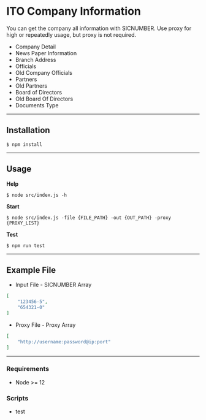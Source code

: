 # ITO Company Information

You can get the company all information with SICNUMBER.
Use proxy for high or repeatedly usage, but proxy is not required.

- Company Detail
- News Paper Information
- Branch Address
- Officials
- Old Company Officials
- Partners
- Old Partners
- Board of Directors
- Old Board Of Directors
- Documents Type

---
## Installation
```shell
$ npm install
```
---
## Usage

**Help**
```shell
$ node src/index.js -h
```

**Start**
```shell
$ node src/index.js -file {FILE_PATH} -out {OUT_PATH} -proxy {PROXY_LIST}
```

**Test**
```shell
$ npm run test
```
---

## Example File
- Input File - SICNUMBER Array
```json
[
    "123456-5",
    "654321-0"
]
```

- Proxy File - Proxy Array
```json
[
    "http://username:password@ip:port"
]
```

---
### Requirements
- Node >= 12


### Scripts
- test
